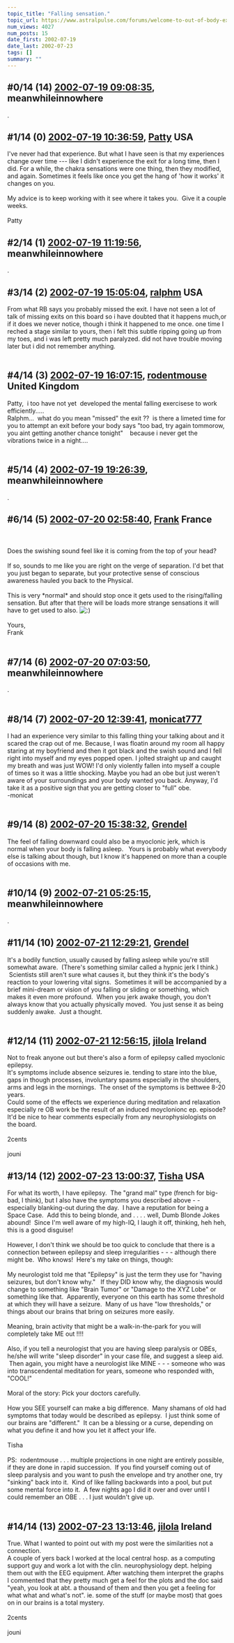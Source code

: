 ```yaml
---
topic_title: "Falling sensation."
topic_url: https://www.astralpulse.com/forums/welcome-to-out-of-body-experiences!/falling-sensation
num_views: 4027
num_posts: 15
date_first: 2002-07-19
date_last: 2002-07-23
tags: []
summary: ""
---
```


## \#0/14 (14) [2002-07-19 09:08:35](https://www.astralpulse.com/forums/index.php?msg=117148), meanwhileinnowhere  ##
<section>
.
</section>

## \#1/14 (0) [2002-07-19 10:36:59](https://www.astralpulse.com/forums/index.php?msg=8650), [Patty](https://www.astralpulse.com/forums/profile/?u=673) USA ##
<section>
I've never had that experience. But what I have seen is that my experiences change over time --- like I didn't experience the exit for a long time, then I did. For a while, the chakra sensations were one thing, then they modified, and again. Sometimes it feels like once you get the hang of 'how it works' it changes on you.
<br>
<br>
My advice is to keep working with it see where it takes you.  Give it a couple weeks.
<br>
<br>
Patty
</section>

## \#2/14 (1) [2002-07-19 11:19:56](https://www.astralpulse.com/forums/index.php?msg=8652), meanwhileinnowhere  ##
<section>
.
</section>

## \#3/14 (2) [2002-07-19 15:05:04](https://www.astralpulse.com/forums/index.php?msg=8670), [ralphm](https://www.astralpulse.com/forums/profile/?u=488) USA ##
<section>
From what RB says you probably missed the exit. I have not seen a lot of talk of missing exits on this board so i have doubted that it happens much,or if it does we never notice, though i think it happened to me once. one time I reched a stage similar to yours, then i felt this subtle ripping going up from my toes, and i was left pretty much paralyzed. did not have trouble moving later but i did not remember anything.
<br>
<br>
</section>

## \#4/14 (3) [2002-07-19 16:07:15](https://www.astralpulse.com/forums/index.php?msg=8681), [rodentmouse](https://www.astralpulse.com/forums/profile/?u=554) United Kingdom ##
<section>
Patty,  i too have not yet  developed the mental falling exercisese to work efficiently.....
<br>
Ralphm...  what do you mean "missed" the exit ??  is there a limeted time for you to attempt an exit before your body says "too bad, try again tommorow, you aint getting another chance tonight"    because i never get the vibrations twice in a night....
<br>
<br>
</section>

## \#5/14 (4) [2002-07-19 19:26:39](https://www.astralpulse.com/forums/index.php?msg=8701), meanwhileinnowhere  ##
<section>
.
</section>

## \#6/14 (5) [2002-07-20 02:58:40](https://www.astralpulse.com/forums/index.php?msg=8727), [Frank](https://www.astralpulse.com/forums/profile/?u=359) France ##
<section>
<br>
<br>
Does the swishing sound feel like it is coming from the top of your head?
<br>
<br>
If so, sounds to me like you are right on the verge of separation. I'd bet that you just began to separate, but your protective sense of conscious awareness hauled you back to the Physical.
<br>
<br>
This is very *normal* and should stop once it gets used to the rising/falling sensation. But after that there will be loads more strange sensations it will have to get used to also.
<img alt=":)" class="smiley" src="https://www.astralpulse.com/forums/Smileys/fugue/smiley.png" title="Smiley"/>
<br>
<br>
Yours,
<br>
Frank
<br>
<br>
</section>

## \#7/14 (6) [2002-07-20 07:03:50](https://www.astralpulse.com/forums/index.php?msg=8737), meanwhileinnowhere  ##
<section>
.
<br>
<br>
</section>

## \#8/14 (7) [2002-07-20 12:39:41](https://www.astralpulse.com/forums/index.php?msg=8743), [monicat777](https://www.astralpulse.com/forums/profile/?u=155)  ##
<section>
I had an experience very similar to this falling thing your talking about and it scared the crap out of me. Because, I was floatin around my room all happy staring at my boyfriend and then it got black and the swish sound and I fell right into myself and my eyes popped open. I jolted straight up and caught my breath and was just WOW! I'd only violently fallen into myself a couple of times so it was a little shocking. Maybe you had an obe but just weren't aware of your surroundings and your body wanted you back. Anyway, I'd take it as a positive sign that you are getting closer to "full" obe.
<br>
-monicat
<br>
<br>
</section>

## \#9/14 (8) [2002-07-20 15:38:32](https://www.astralpulse.com/forums/index.php?msg=8750), [Grendel](https://www.astralpulse.com/forums/profile/?u=826)  ##
<section>
The feel of falling downward could also be a myoclonic jerk, which is normal when your body is falling asleep.   Yours is probably what everybody else is talking about though, but I know it's happened on more than a couple of occasions with me.
<br>
<br>
</section>

## \#10/14 (9) [2002-07-21 05:25:15](https://www.astralpulse.com/forums/index.php?msg=8772), meanwhileinnowhere  ##
<section>
.
</section>

## \#11/14 (10) [2002-07-21 12:29:21](https://www.astralpulse.com/forums/index.php?msg=8783), [Grendel](https://www.astralpulse.com/forums/profile/?u=826)  ##
<section>
It's a bodily function, usually caused by falling asleep while you're still somewhat aware.  (There's something similar called a hypnic jerk I think.)  Scientists still aren't sure what causes it, but they think it's the body's reaction to your lowering vital signs.  Sometimes it will be accompanied by a brief mini-dream or vision of you falling or sliding or something, which makes it even more profound.  When you jerk awake though, you don't always know that you actually physically moved.  You just sense it as being suddenly awake.  Just a thought.
<br>
<br>
</section>

## \#12/14 (11) [2002-07-21 12:56:15](https://www.astralpulse.com/forums/index.php?msg=8785), [jilola](https://www.astralpulse.com/forums/profile/?u=755) Ireland ##
<section>
Not to freak anyone out but there's also a form of epilepsy called myoclonic epilepsy.
<br>
It's symptoms include absence seizures ie. tending to stare into the blue, gaps in though processes, involuntary spasms especially in the shoulders, arms and legs in the mornings.  The onset of the symptoms is bettwee 8-20 years.
<br>
Could some of the effects we experience during meditation and relaxation especially re OB work be the result of an induced moyclonionc ep. episode?
<br>
It'd be nice to hear comments especially from any neurophysiologists on the board.
<br>
<br>
2cents
<br>
<br>
jouni
</section>

## \#13/14 (12) [2002-07-23 13:00:37](https://www.astralpulse.com/forums/index.php?msg=8948), [Tisha](https://www.astralpulse.com/forums/profile/?u=594) USA ##
<section>
For what its worth, I have epilepsy.  The "grand mal" type (french for big-bad, I think), but I also have the symptoms you described above - - especially blanking-out during the day.  I have a reputation for being a Space Case.  Add this to being blonde, and . . . . well, Dumb Blonde Jokes abound!  Since I'm well aware of my high-IQ, I laugh it off, thinking, heh heh, this is a good disguise!
<br>
<br>
However, I don't think we should be too quick to conclude that there is a connection between epilepsy and sleep irregularities - - - although there might be.  Who knows!  Here's my take on things, though:
<br>
<br>
My neurologist told me that "Epilepsy" is just the term they use for "having seizures, but don't know why."   If they DID know why, the diagnosis would change to something like "Brain Tumor" or "Damage to the XYZ Lobe" or something like that.  Apparently, everyone on this earth has some threshold at which they will have a seizure.  Many of us have "low thresholds," or things about our brains that bring on seizures more easily.
<br>
<br>
Meaning, brain activity that might be a walk-in-the-park for you will completely take ME out !!!!
<br>
<br>
Also, if you tell a neurologist that you are having sleep paralysis or OBEs, he/she will write "sleep disorder" in your case file, and suggest a sleep aid.  Then again, you might have a neurologist like MINE - - - someone who was into transcendental meditation for years, someone who responded with, "COOL!"
<br>
<br>
Moral of the story: Pick your doctors carefully.
<br>
<br>
How you SEE yourself can make a big difference.  Many shamans of old had symptoms that today would be described as epilepsy.  I just think some of our brains are "different."  It can be a blessing or a curse, depending on what you define it and how you let it affect your life.
<br>
<br>
Tisha
<br>
<br>
PS:  rodentmouse . . . multiple projections in one night are entirely possible, if they are done in rapid succession.  If you find yourself coming out of sleep paralysis and you want to push the envelope and try another one, try "sinking" back into it.  Kind of like falling backwards into a pool, but put some mental force into it.  A few nights ago I did it over and over until I could remember an OBE . . . I just wouldn't give up.
<br>
<br>
</section>

## \#14/14 (13) [2002-07-23 13:13:46](https://www.astralpulse.com/forums/index.php?msg=8949), [jilola](https://www.astralpulse.com/forums/profile/?u=755) Ireland ##
<section>
True. What I wanted to point out with my post were the similarities not a connection.
<br>
A couple of yers back I worked at the local central hosp. as a computing support guy and work a lot with the clin. neurophysiology dept. helping them out with the EEG equipment. After watching them interpret the graphs I commented that they pretty much get a feel for the plots and the doc said "yeah, you look at abt. a thousand of them and then you get a feeling for what what and what's not". ie. some of the stuff (or maybe most) that goes on in our brains is a total mystery.
<br>
<br>
2cents
<br>
<br>
jouni
<br>
</section>